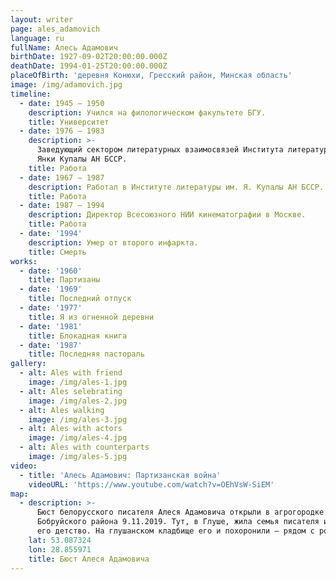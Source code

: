 ```yaml
---
layout: writer
page: ales_adamovich
language: ru
fullName: Алесь Адамович
birthDate: 1927-09-02T20:00:00.000Z
deathDate: 1994-01-25T20:00:00.000Z
placeOfBirth: 'деревня Конюхи, Гресский район, Минская область'
image: /img/adamovich.jpg
timeline:
  - date: 1945 — 1950
    description: Учился на филологическом факультете БГУ.
    title: Университет
  - date: 1976 — 1983
    description: >-
      Заведующий сектором литературных взаимосвязей Института литературы имени
      Янки Купалы АН БССР.
    title: Работа
  - date: 1967 — 1987
    description: Работал в Институте литературы им. Я. Купалы АН БССР.
    title: Работа
  - date: 1987 — 1994
    description: Директор Всесоюзного НИИ кинематографии в Москве.
    title: Работа
  - date: '1994'
    description: Умер от второго инфаркта.
    title: Смерть
works:
  - date: '1960'
    title: Партизаны
  - date: '1969'
    title: Последний отпуск
  - date: '1977'
    title: Я из огненной деревни
  - date: '1981'
    title: Блокадная книга
  - date: '1987'
    title: Последняя пастораль
gallery:
  - alt: Ales with friend
    image: /img/ales-1.jpg
  - alt: Ales selebrating
    image: /img/ales-2.jpg
  - alt: Ales walking
    image: /img/ales-3.jpg
  - alt: Ales with actors
    image: /img/ales-4.jpg
  - alt: Ales with counterparts
    image: /img/ales-5.jpg
video:
  - title: 'Алесь Адамович: Партизанская война'
    videoURL: 'https://www.youtube.com/watch?v=OEhVsW-SiEM'
map:
  - description: >-
      Бюст белорусского писателя Алеся Адамовича открыли в агрогородке Глуша
      Бобруйского района 9.11.2019. Тут, в Глуше, жила семья писателя и прошло
      его детство. На глушанском кладбище его и похоронили — рядом с родителями.
    lat: 53.087324
    lon: 28.855971
    title: Бюст Алеся Адамовича
---
```

